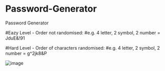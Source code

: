 # Password-Generator
Password Generator

#Eazy Level - Order not randomised:
#e.g. 4 letter, 2 symbol, 2 number = JduE&!91


#Hard Level - Order of characters randomised:
#e.g. 4 letter, 2 symbol, 2 number = g^2jk8&P

![image](https://user-images.githubusercontent.com/69950177/168923659-b4e59bb8-134a-4902-997e-3c4d8ea0f174.png)
